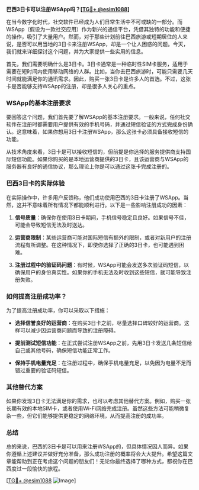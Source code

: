 **巴西3日卡可以注册WSApp吗？[[TG💪+ @esim1088](https://t.me/s/esim1088)]**

在当今数字化时代，社交软件已经成为人们日常生活中不可或缺的一部分。而WSApp（假设为一款社交应用）作为新兴的通信平台，凭借其独特的功能和便捷的操作，吸引了大量用户。然而，对于那些计划前往巴西旅游或短期居住的人来说，是否可以用当地的3日卡来注册WSApp，却是一个让人困惑的问题。今天，我们就来详细探讨这个问题，并为大家提供一些实用的信息。

首先，我们需要明确什么是3日卡。3日卡通常是一种临时性SIM卡服务，适用于需要在短时间内使用移动网络的人群。比如，当你去巴西旅游时，可能只需要几天时间就能满足你的通讯需求。因此，购买一张3日卡是许多人的首选。不过，这张卡是否能够支持WSApp的注册，却是很多人关心的重点。

### WSApp的基本注册要求

要回答这个问题，我们首先要了解WSApp的基本注册要求。一般来说，任何社交软件在注册时都需要用户提供有效的手机号码，并通过短信验证的方式完成身份确认。这意味着，如果你想用3日卡注册WSApp，那么这张卡必须具备接收短信的功能。

从技术角度来看，3日卡是可以接收短信的，但前提是你选择的服务提供商支持国际短信功能。如果你购买的是本地运营商提供的3日卡，且该运营商与WSApp的服务器有良好的通信协议，那么理论上你是可以通过这张卡完成注册的。

### 巴西3日卡的实际体验

在实际操作中，许多用户反馈称，他们成功使用巴西的3日卡注册了WSApp。当然，这并不意味着所有情况下都能顺利进行。以下是一些影响注册成功的因素：

1. **信号质量**：确保你在使用3日卡期间，手机信号稳定且良好。如果信号不佳，可能会导致短信无法及时送达。
   
2. **运营商限制**：某些运营商可能对国际短信有额外的限制，或者对新用户的注册流程有所调整。在这种情况下，即使你选择了正确的3日卡，也可能遇到困难。

3. **注册过程中的验证码问题**：有时候，WSApp可能会发送多次验证码短信，以确保用户的身份真实性。如果你的手机无法及时收到这些短信，就可能导致注册失败。

### 如何提高注册成功率？

为了提高注册成功率，你可以采取以下措施：

- **选择信誉良好的运营商**：在购买3日卡之前，尽量选择口碑较好的运营商。这样可以减少因运营商问题而导致的注册障碍。
  
- **提前测试短信功能**：在正式尝试注册WSApp之前，先用3日卡发送几条短信给自己或其他号码，确保短信功能正常工作。

- **保持手机电量充足**：在注册过程中，确保手机电量充足，以免因为电量不足而错过重要的验证码短信。

### 其他替代方案

如果你发现3日卡无法满足你的需求，也可以考虑其他替代方案。例如，购买一张长期有效的本地SIM卡，或者使用Wi-Fi网络完成注册。虽然这些方法可能稍微复杂一些，但它们能够提供更稳定的网络环境，从而提高注册的成功率。

### 总结

总的来说，巴西的3日卡是可以用来注册WSApp的，但具体情况因人而异。如果你遵循上述建议并做好充分准备，那么成功注册的概率将会大大提升。希望这篇文章能帮助到正在考虑这个问题的朋友们！无论你最终选择了哪种方式，都祝你在巴西度过一段愉快的旅程。

[[TG💪+ @esim1088](https://t.me/s/esim1088) ![Image](https://i.postimg.cc/4NQfJmqS/Snipaste-2025-05-13-00-14-12.png)]